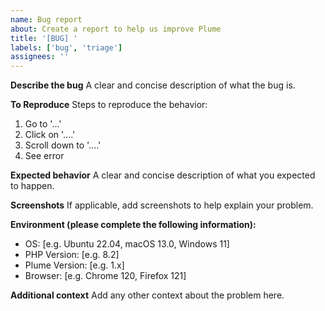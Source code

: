 ```yaml
---
name: Bug report
about: Create a report to help us improve Plume
title: '[BUG] '
labels: ['bug', 'triage']
assignees: ''
---
```


**Describe the bug**
A clear and concise description of what the bug is.

**To Reproduce**
Steps to reproduce the behavior:
1. Go to '...'
2. Click on '....'
3. Scroll down to '....'
4. See error

**Expected behavior**
A clear and concise description of what you expected to happen.

**Screenshots**
If applicable, add screenshots to help explain your problem.

**Environment (please complete the following information):**
 - OS: [e.g. Ubuntu 22.04, macOS 13.0, Windows 11]
 - PHP Version: [e.g. 8.2]
 - Plume Version: [e.g. 1.x]
 - Browser: [e.g. Chrome 120, Firefox 121]

**Additional context**
Add any other context about the problem here.
